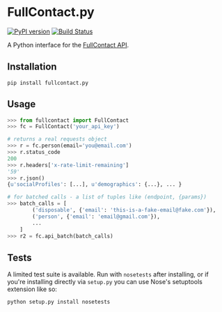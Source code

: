 FullContact.py
==============

[![PyPI version](https://badge.fury.io/py/fullcontact.py.svg)](https://pypi.python.org/pypi/FullContact.py)
[![Build Status](https://api.travis-ci.org/fullcontact/fullcontact.py.svg?branch=master)](https://travis-ci.org/fullcontact/fullcontact.py)

A Python interface for the [FullContact API](http://docs.fullcontact.com/).

Installation
------------

```
pip install fullcontact.py
```

Usage
-----


```python
>>> from fullcontact import FullContact
>>> fc = FullContact('your_api_key')

# returns a real requests object
>>> r = fc.person(email='you@email.com')
>>> r.status_code
200
>>> r.headers['x-rate-limit-remaining']
'59'
>>> r.json()
{u'socialProfiles': [...], u'demographics': {...}, ... }

# for batched calls - a list of tuples like (endpoint, {params})
>>> batch_calls = [
        ('disposable', {'email': 'this-is-a-fake-email@fake.com'}),
        ('person', {'email': 'email@gmail.com'}),
        ...
    ]
>>> r2 = fc.api_batch(batch_calls)
```

Tests
-----

A limited test suite is available. Run with `nosetests` after installing, or if
you're installing directly via `setup.py` you can use Nose's setuptools
extension like so:

```
python setup.py install nosetests
```
